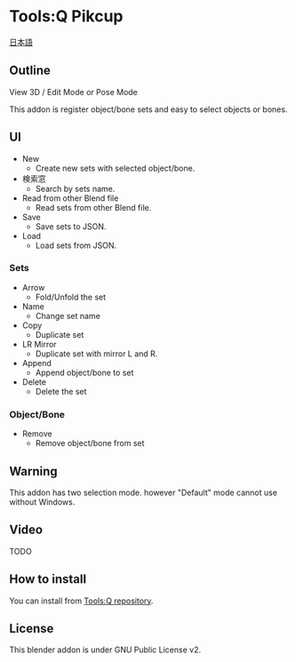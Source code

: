# Tools:Q Pikcup

[日本語](README.md)

## Outline

View 3D / Edit Mode or Pose Mode

This addon is register object/bone sets and easy to select objects or bones.

## UI

- New
  - Create new sets with selected object/bone.
- 検索窓
  - Search by sets name.
- Read from other Blend file
  - Read sets from other Blend file.
- Save
  - Save sets to JSON.
- Load
  - Load sets from JSON.

### Sets

- Arrow
  - Fold/Unfold the set
- Name
  - Change set name
- Copy
  - Duplicate set
- LR Mirror
  - Duplicate set with mirror L and R.
- Append
  - Append object/bone to set
- Delete
  - Delete the set

### Object/Bone

- Remove
  - Remove object/bone from set

## Warning

This addon has two selection mode. however "Default" mode cannot use without Windows.

## Video

TODO

## How to install

You can install from [Tools:Q repository](https://github.com/Project-StudioQ/tools_q).

## License

This blender addon is under GNU Public License v2.
